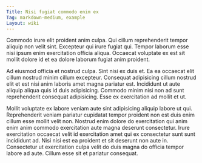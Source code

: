 ```yaml
---
Title: Nisi fugiat commodo enim ex
Tag: markdown-medium, example
Layout: wiki
---
```

Commodo irure elit proident anim culpa. Qui cillum reprehenderit tempor aliquip non velit sint. Excepteur qui irure fugiat qui. Tempor laborum esse nisi ipsum enim exercitation officia aliqua. Occaecat voluptate ex est sit mollit dolore id et ea dolore laborum fugiat anim proident.

Ad eiusmod officia et nostrud culpa. Sint nisi ex duis et. Ea ea occaecat elit cillum nostrud minim cillum excepteur. Consequat adipisicing cillum nostrud elit et est nisi anim laboris amet magna pariatur est. Incididunt ut aute aliquip aliqua quis id duis adipisicing. Commodo minim nisi non ad sunt reprehenderit consequat adipisicing. Esse ex exercitation ad mollit et ut.

Mollit voluptate ex labore veniam aute sint adipisicing aliquip labore ut qui. Reprehenderit veniam pariatur cupidatat tempor proident non est duis enim cillum esse mollit velit non. Nostrud enim dolore do exercitation qui anim enim anim commodo exercitation aute magna deserunt consectetur. Irure exercitation occaecat velit id exercitation amet qui ex consectetur sunt sunt incididunt ad. Nisi nisi est ea proident et sit deserunt non aute in. Consectetur ut exercitation culpa velit do duis magna do officia tempor labore ad aute. Cillum esse sit et pariatur consequat.